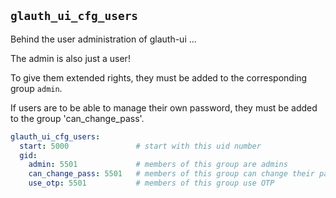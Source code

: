 
## `glauth_ui_cfg_users`

Behind the user administration of glauth-ui ...


The admin is also just a user!

To give them extended rights, they must be added to the corresponding group `admin`.


If users are to be able to manage their own password, they must be added to the group 'can_change_pass'.

```yaml
glauth_ui_cfg_users:
  start: 5000               # start with this uid number
  gid:
    admin: 5501             # members of this group are admins
    can_change_pass: 5501   # members of this group can change their password
    use_otp: 5501           # members of this group use OTP
```
